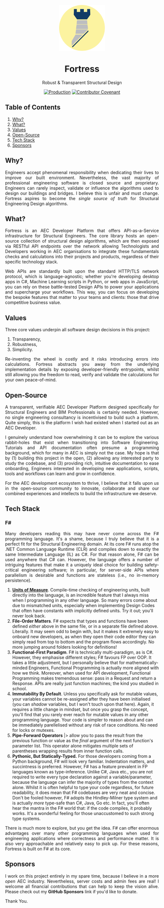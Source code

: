 <div align="center">
  <img 
    height="150px" 
    src=".github/assets/images/fortress.png" 
    alt="Blue Fortress Logo. "
  />

  <h1>Fortress</h1>
  <p>Robust & Transparent Structural Design</p>

  [![Production](https://github.com/jamesbayley/Fortress/actions/workflows/publish.yml/badge.svg)](https://github.com/jamesbayley/Fortress/actions/workflows/publish.yml)
  [![Contributor Covenant](https://img.shields.io/badge/Contributor%20Covenant-2.0-4baaaa.svg)](code_of_conduct.md)
</div>

## Table of Contents

1. [Why?](#why)
2. [What?](#what)
3. [Values](#values)
4. [Open-Source](#open-source)
5. [Tech Stack](#tech-stack)
6. [Sponsors](#sponsors)

## Why?

<p align="justify"> 
Engineers accept phenomenal responsibility when dedicating their lives to improve our built environment. Nevertheless, the vast majority of professional engineering software is closed source and proprietary. Engineers can rarely inspect, validate or influence the algorithms used to design our buildings and bridges. I believe this is unfair and must change. Fortress aspires to become the <em>single source of truth</em> for Structural Engineering Design algorithms. 
</p>

## What?

<p align="justify"> 
Fortress is an AEC Developer Platform that offers API-as-a-Service infrastructure for Structural Engineers. The core library hosts an open-source collection of structural design algorithms, which are then exposed via RESTful API endpoints over the network allowing Technologists and Developers working in AEC organisations to integrate these fundamentals checks and calculations into their projects and products, regardless of their specific technology stack. 
</p>

<p align="justify"> 
Web APIs are standardly built upon the standard HTTP/TLS network protocol, which is language-agnostic; whether you're developing desktop apps in C#, Machine Learning scripts in Python, or web apps in JavaScript, you can rely on these battle-tested Design APIs to power your applications and supercharge your workflows. This way, you can focus on developing the bespoke features that matter to your teams and clients: those that drive competitive business value. 
</p>

## Values


Three core values underpin all software design decisions in this project:

1. Transparency, 
2. Robustness, 
3. Simplicity.

<p align="justify"> 
Re-inventing the wheel is costly and it risks introducing errors into calculations. Fortress abstracts you away from the underlying implementation details by exposing developer-friendly entrypoints, whilst still allowing you the freedom to read, verify and validate the calculations for your own peace-of-mind.
</p>

## Open-Source

<p align="justify"> 
A transparent, verifiable AEC Developer Platform designed specifically for Structural Engineers and BIM Professionals is certainly needed. However, no single engineering consultancy is incentivised to build such a platform. Quite simply, this is the platform I wish had existed when I started out as an AEC Developer. 
</p>

<p align="justify"> 
I genuinely understand how overwhelming it can be to explore the various rabbit-holes that exist when transitioning into Software Engineering. Tutorials and API documentation often presume a programming background, which for many in AEC is simply not the case. My hope is that by (1) building this project in the open, (2) allowing any interested party to study the codebase, and (3) providing rich, intuitive documentation to ease onboarding, Engineers interested in developing new applications, scripts, tools and workflows can learn and grow in confidence.
</p>

<p align="justify"> 
For the AEC development ecosystem to thrive, I believe that it falls upon <em>us</em> in the open-source community to innovate, collaborate and share our combined experiences and intellects to build the infrastructure we deserve.
</p>

## Tech Stack

### F#

<p align="justify">
Many developers reading this may have never come across the F# programming language. It's a shame, because I truly believe that it is a perfect fit for the Structural Engineering domain. At its core F# runs atop the .NET Common Language Runtime (CLR) and compiles down to exactly the same Intermediate Language (IL) as C#. For that reason alone, F# can be used anywhere that C# can. However, the language offers a number of intriguing features that make it a uniquely ideal choice for building safety-critical engineering software; in particular, for server-side APIs where parallelism is desirable and functions are stateless (i.e., no in-memory persistence).
</p>

1. **[Units of Measure](https://learn.microsoft.com/en-us/dotnet/fsharp/language-reference/units-of-measure)**. Compile-time checking of engineering units, built directly into the language, is an incredible feature that I always miss when I programming in any other language. So many errors come about due to mismatched units, especially when implementing Design Codes that often have constants with implicitly defined units. Try it out; you'll never look back.
2. **File-Order Matters**. F# expects that types and functions have been defined <em>either</em> above in the same file, or in a separate file defined above. Literally. It may seem odd to begin with, but it makes it extremely easy to onboard new developers, as when they open their code editor they can simply read from top to bottom and the program flows accordingly. No more jumping around folders looking for definitions!
3. **Functional-First Paradigm**. F# is technically multi-paradigm, as is C#. However, they emphasise different styles; F# favours FP over OOP. It takes a little adjustment, but I personally believe that for mathematically-minded Engineers, Functional Programming is actually more aligned with how we think. Moreover, when used for API development, Functional Programming makes tremendous sense: pass in a Request and return a Response. APIs are really just function machines; the kind you studied in school.
4. **Immutability By Default**. Unless you specifically ask for mutable values, your variables cannot be re-assigned after they have been initialised (you can <em>shadow</em> variables, but I won't touch upon that here). Again, it requires a little change in mindset, but once you grasp the concept, you'll find that you rarely ever reach for mutable values in any other programming language. Your code is simpler to reason about and can be immediately parellelised without any risk of race conditions. No need for locks or mutexes.
5. **Pipe-Forward Operators** |> allow you to pass the result from the previous function or value as the <em>final</em> argument of the next function's parameter list. This operator alone mitigates multiple sets of parentheses wrapping results from inner function calls. 
6. **Pythonic, But Statically-Typed.** For those developers coming from a Python background, F# will look very familiar. Indentation matters, and succintness is preferred. However, F# has a feature prevalent in FP languages known as type-inference. Unlike C#, Java etc., you are not required to write every type declaration against a variable/parameter, because the language can infer the majority of types from the context alone. Whilst it is often helpful to type your code regardless, for future readability, it does mean that F# codebases are very neat and concise. Don't be fooled however, F# adopts the Hindley-Milner type system and is actually <em>more</em> type-safe than C#, Java, Go etc. In fact, you'll often hear the mantra in the F# world that: if the code compiles, it probably works. It's a wonderful feeling for those unaccustomed to such strong type systems.

<p align="justify">
There is much more to explore, but you get the idea. F# can offer enormous advantages over many other programming languages when used for engineering applications where correctness and performance matter. It is also very approachable and relatively easy to pick up. For these reasons, Fortress is built on F# at its core.
</p>

## Sponsors

<p align="justify"> 
I work on this project entirely in my spare time, because I believe in a more <em>open</em> AEC industry. Nevertheless, server costs and admin fees are real! I welcome all financial contributions that can help to keep the vision alive. Please check out my <strong>GitHub Sponsors</strong> link if you'd like to donate.
</p>

Thank You.
